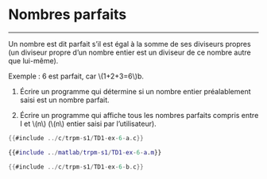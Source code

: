# Nombres parfaits
------------------

Un nombre est dit parfait s’il est égal à la somme de ses diviseurs propres (un diviseur propre d’un nombre entier est un diviseur de ce nombre autre que lui-même).


Exemple : 6 est parfait, car \\(1+2+3=6\\)b. 

1. Écrire un programme qui détermine si un nombre entier préalablement saisi est un nombre parfait.

2. Écrire un programme qui affiche tous les nombres parfaits compris entre I et \\(n\\) (\\(n\\) entier saisi par l’utilisateur).




<div class="tabbed-blocks">


```c
{{#include ../c/trpm-s1/TD1-ex-6-a.c}}
```

```matlab
{{#include ../matlab/trpm-s1/TD1-ex-6-a.m}}
```
```c
{{#include ../c/trpm-s1/TD1-ex-6-b.c}}
```
</div>
